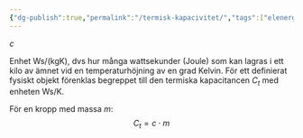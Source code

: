 ```yaml
---
{"dg-publish":true,"permalink":"/termisk-kapacivitet/","tags":["elenergiteknik"]}
---
```


$c$

Enhet Ws/(kgK), dvs hur många wattsekunder (Joule) som kan lagras i ett kilo av ämnet vid en temperaturhöjning av en grad Kelvin. För ett definierat fysiskt objekt förenklas begreppet till den termiska kapacitancen $C_t$ med enheten Ws/K.

För en kropp med massa $m$:
$$
C_t=c\cdot m
$$
